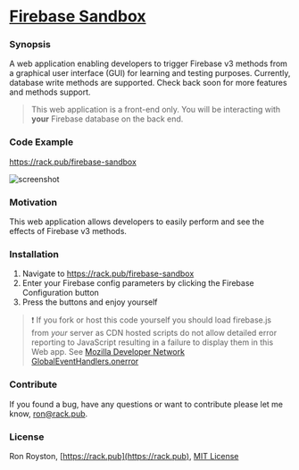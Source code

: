# [Firebase Sandbox](http://rack.pub/firebase-sandbox)
### Synopsis

A web application enabling developers to trigger Firebase v3 methods from a graphical user interface (GUI) for learning and testing purposes. Currently, database write methods are supported. Check back soon for more features and methods support.

> This web application is a front-end only. You will be interacting with **your** Firebase database on the back end. 

### Code Example

https://rack.pub/firebase-sandbox

<img src="https://github.com/rhroyston/rhroyston.github.io/blob/master/firebase-sandbox.jpg" alt="screenshot">

### Motivation

This web application allows developers to easily perform and see the effects of Firebase v3 methods.

### Installation

1. Navigate to https://rack.pub/firebase-sandbox
2. Enter your Firebase config parameters by clicking the Firebase Configuration button
3. Press the buttons and enjoy yourself

> :exclamation: If you fork or host this code yourself you should load firebase.js from _your_ server as CDN hosted scripts do not allow detailed error reporting to JavaScript resulting in a failure to display them in this Web app. See [Mozilla Developer Network GlobalEventHandlers.onerror](https://developer.mozilla.org/en-US/docs/Web/API/GlobalEventHandlers/onerror#Notes)

### Contribute

If you found a bug, have any questions or want to contribute please let me know, [ron@rack.pub](mailto:ron@rack.pub).

### License

Ron Royston, [https://rack.pub](https://rack.pub), [MIT License](https://en.wikipedia.org/wiki/MIT_License)